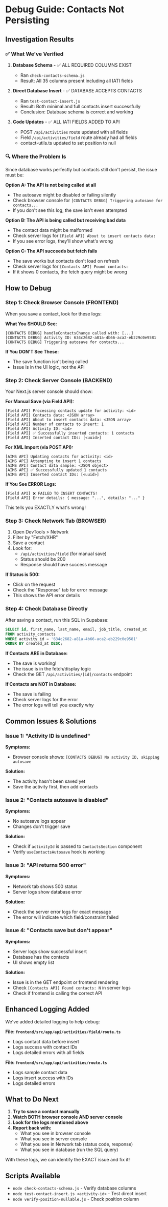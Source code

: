 # Debug Guide: Contacts Not Persisting

## Investigation Results

### ✅ What We've Verified

1. **Database Schema** - ✅ ALL REQUIRED COLUMNS EXIST
   - Ran `check-contacts-schema.js` 
   - Result: All 35 columns present including all IATI fields

2. **Direct Database Insert** - ✅ DATABASE ACCEPTS CONTACTS
   - Ran `test-contact-insert.js`
   - Result: Both minimal and full contacts insert successfully
   - Conclusion: Database schema is correct and working

3. **Code Updates** - ✅ ALL IATI FIELDS ADDED TO API
   - POST `/api/activities` route updated with all fields
   - Field `/api/activities/field` route already had all fields
   - contact-utils.ts updated to set position to null

### 🔍 Where the Problem Is

Since database works perfectly but contacts still don't persist, the issue must be:

**Option A: The API is not being called at all**
- The autosave might be disabled or failing silently
- Check browser console for `[CONTACTS DEBUG] Triggering autosave for contacts...`
- If you don't see this log, the save isn't even attempted

**Option B: The API is being called but receiving bad data**
- The contact data might be malformed
- Check server logs for `[Field API] About to insert contacts data:`
- If you see error logs, they'll show what's wrong

**Option C: The API succeeds but fetch fails**
- The save works but contacts don't load on refresh
- Check server logs for `[Contacts API] Found contacts:`
- If it shows 0 contacts, the fetch query might be wrong

## How to Debug

### Step 1: Check Browser Console (FRONTEND)

When you save a contact, look for these logs:

**What You SHOULD See:**
```
[CONTACTS DEBUG] handleContactsChange called with: [...]
[CONTACTS DEBUG] Activity ID: 634c2682-a81a-4b66-aca2-eb229c0e9581
[CONTACTS DEBUG] Triggering autosave for contacts...
```

**If You DON'T See These:**
- The save function isn't being called
- Issue is in the UI logic, not the API

### Step 2: Check Server Console (BACKEND)

Your Next.js server console should show:

**For Manual Save (via Field API):**
```
[Field API] Processing contacts update for activity: <id>
[Field API] Contacts data: <JSON array>
[Field API] About to insert contacts data: <JSON array>
[Field API] Number of contacts to insert: 1
[Field API] Activity ID: <id>
[Field API] ✅ Successfully inserted contacts: 1 contacts
[Field API] Inserted contact IDs: [<uuid>]
```

**For XML Import (via POST API):**
```
[AIMS API] Updating contacts for activity: <id>
[AIMS API] Attempting to insert 1 contacts
[AIMS API] Contact data sample: <JSON object>
[AIMS API] ✅ Successfully updated 1 contacts
[AIMS API] Inserted contact IDs: [<uuid>]
```

**If You See ERROR Logs:**
```
[Field API] ❌ FAILED TO INSERT CONTACTS!
[Field API] Error details: { message: "...", details: "..." }
```
This tells you EXACTLY what's wrong!

### Step 3: Check Network Tab (BROWSER)

1. Open DevTools > Network
2. Filter by "Fetch/XHR"
3. Save a contact
4. Look for:
   - `/api/activities/field` (for manual save)
   - Status should be 200
   - Response should have success message

**If Status is 500:**
- Click on the request
- Check the "Response" tab for error message
- This shows the API error details

### Step 4: Check Database Directly

After saving a contact, run this SQL in Supabase:

```sql
SELECT id, first_name, last_name, email, job_title, created_at
FROM activity_contacts
WHERE activity_id = '634c2682-a81a-4b66-aca2-eb229c0e9581'
ORDER BY created_at DESC;
```

**If Contacts ARE in Database:**
- The save is working!
- The issue is in the fetch/display logic
- Check the GET `/api/activities/[id]/contacts` endpoint

**If Contacts are NOT in Database:**
- The save is failing
- Check server logs for the error
- The error logs will tell you exactly why

## Common Issues & Solutions

### Issue 1: "Activity ID is undefined"

**Symptoms:**
- Browser console shows: `[CONTACTS DEBUG] No activity ID, skipping autosave`

**Solution:**
- The activity hasn't been saved yet
- Save the activity first, then add contacts

### Issue 2: "Contacts autosave is disabled"

**Symptoms:**
- No autosave logs appear
- Changes don't trigger save

**Solution:**
- Check if `activityId` is passed to `ContactsSection` component
- Verify `useContactsAutosave` hook is working

### Issue 3: "API returns 500 error"

**Symptoms:**
- Network tab shows 500 status
- Server logs show database error

**Solution:**
- Check the server error logs for exact message
- The error will indicate which field/constraint failed

### Issue 4: "Contacts save but don't appear"

**Symptoms:**
- Server logs show successful insert
- Database has the contacts
- UI shows empty list

**Solution:**
- Issue is in the GET endpoint or frontend rendering
- Check `[Contacts API] Found contacts: N` in server logs
- Check if frontend is calling the correct API

## Enhanced Logging Added

We've added detailed logging to help debug:

**File: `frontend/src/app/api/activities/field/route.ts`**
- Logs contact data before insert
- Logs success with contact IDs
- Logs detailed errors with all fields

**File: `frontend/src/app/api/activities/route.ts`**
- Logs sample contact data
- Logs insert success with IDs
- Logs detailed errors

## What to Do Next

1. **Try to save a contact manually**
2. **Watch BOTH browser console AND server console**
3. **Look for the logs mentioned above**
4. **Report back with:**
   - What you see in browser console
   - What you see in server console
   - What you see in Network tab (status code, response)
   - What you see in database (run the SQL query)

With these logs, we can identify the EXACT issue and fix it!

## Scripts Available

- `node check-contacts-schema.js` - Verify database columns
- `node test-contact-insert.js <activity-id>` - Test direct insert
- `node verify-position-nullable.js` - Check position column

